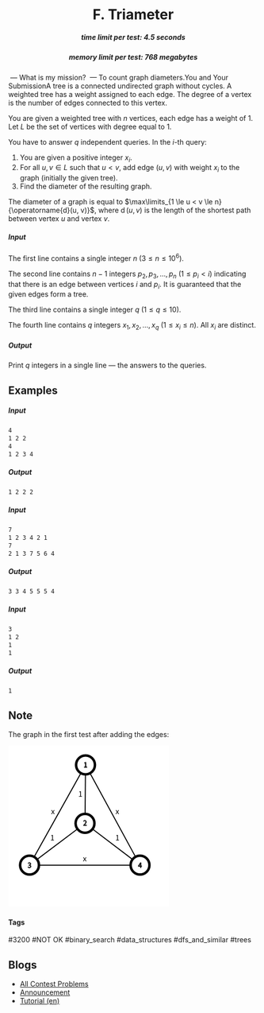 <h1 style='text-align: center;'> F. Triameter</h1>

<h5 style='text-align: center;'>time limit per test: 4.5 seconds</h5>
<h5 style='text-align: center;'>memory limit per test: 768 megabytes</h5>

 — What is my mission?  — To count graph diameters.You and Your SubmissionA tree is a connected undirected graph without cycles. A weighted tree has a weight assigned to each edge. The degree of a vertex is the number of edges connected to this vertex.

You are given a weighted tree with $n$ vertices, each edge has a weight of $1$. Let $L$ be the set of vertices with degree equal to $1$. 

You have to answer $q$ independent queries. In the $i$-th query:

1. You are given a positive integer $x_i$.
2. For all $u,v \in L$ such that $u < v$, add edge $(u, v)$ with weight $x_i$ to the graph (initially the given tree).
3. Find the diameter of the resulting graph.

The diameter of a graph is equal to $\max\limits_{1 \le u < v \le n}{\operatorname{d}(u, v)}$, where $\operatorname{d}(u, v)$ is the length of the shortest path between vertex $u$ and vertex $v$.

##### Input

The first line contains a single integer $n$ ($3 \le n \le 10^6$).

The second line contains $n - 1$ integers $p_2,p_3,\ldots,p_n$ ($1 \le p_i < i$) indicating that there is an edge between vertices $i$ and $p_i$. It is guaranteed that the given edges form a tree.

The third line contains a single integer $q$ ($1 \le q \le 10$).

The fourth line contains $q$ integers $x_1,x_2,\ldots,x_q$ ($1 \le x_i \le n$). All $x_i$ are distinct.

##### Output

Print $q$ integers in a single line — the answers to the queries.

## Examples

##### Input


```text
4
1 2 2
4
1 2 3 4
```
##### Output


```text
1 2 2 2 
```
##### Input


```text
7
1 2 3 4 2 1
7
2 1 3 7 5 6 4
```
##### Output


```text
3 3 4 5 5 5 4 
```
##### Input


```text
3
1 2
1
1
```
##### Output


```text
1 
```
## Note

The graph in the first test after adding the edges: 

 ![](images/f14ded109e23d63515666b0d065308b88673a71d.png) 

#### Tags 

#3200 #NOT OK #binary_search #data_structures #dfs_and_similar #trees 

## Blogs
- [All Contest Problems](../Codeforces_Round_813_(Div._2).md)
- [Announcement](../blogs/Announcement.md)
- [Tutorial (en)](../blogs/Tutorial_(en).md)
